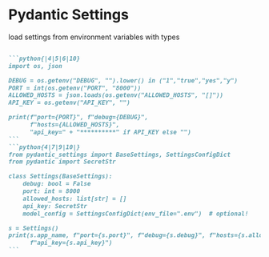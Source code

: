 
# Pydantic Settings

load settings from environment variables with types

<v-clicks>

````md magic-move

```python{|4|5|6|10}
import os, json

DEBUG = os.getenv("DEBUG", "").lower() in ("1","true","yes","y")
PORT = int(os.getenv("PORT", "8000"))
ALLOWED_HOSTS = json.loads(os.getenv("ALLOWED_HOSTS", "[]"))
API_KEY = os.getenv("API_KEY", "")

print(f"port={PORT}", f"debug={DEBUG}", 
      f"hosts={ALLOWED_HOSTS}", 
      "api_key=" + "**********" if API_KEY else "")
```
```python{4|7|9|10|}
from pydantic_settings import BaseSettings, SettingsConfigDict
from pydantic import SecretStr

class Settings(BaseSettings):
    debug: bool = False
    port: int = 8000
    allowed_hosts: list[str] = []
    api_key: SecretStr
    model_config = SettingsConfigDict(env_file=".env")  # optional!

s = Settings()
print(s.app_name, f"port={s.port}", f"debug={s.debug}", f"hosts={s.allowed_hosts}", 
      f"api_key={s.api_key}")
```
````
</v-clicks>


